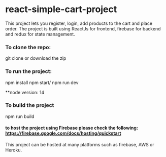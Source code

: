 # react-simple-cart-project
This project lets you register, login, add products to the cart and place order. The project is built using ReactJs for frontend, firebase for backend and redux for state management.

### To clone the repo:
git clone <url> or download the zip

### To run the project:
npm install
npm start/ npm run dev

**node version: 14

### To build the project
npm run build
  
#### to host the project using Firebase please check the following: https://firebase.google.com/docs/hosting/quickstart
 
This project can be hosted at many platforms such as firebase, AWS or Heroku.
